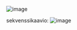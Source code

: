 ![image](https://user-images.githubusercontent.com/99639312/163024288-ce210d9e-92cd-49ec-b05c-d528cb6d0cff.png)

sekvenssikaavio:
![image](https://user-images.githubusercontent.com/99639312/165266927-133d537a-323c-43fc-8018-501284bef6b1.png)
